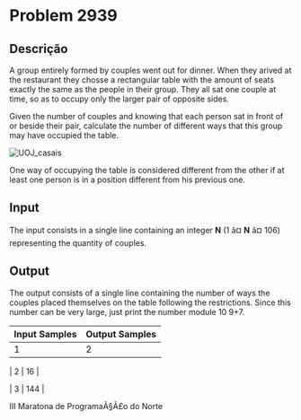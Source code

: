 # Problem 2939

Descrição
----------

A group entirely formed by couples went out for dinner. When they arived at the restaurant they chosse a rectangular table with the amount of seats exactly the same as the people in their group. They all sat one couple at time, so as to occupy only the larger pair of opposite sides.

Given the number of couples and knowing that each person sat in front of or beside their pair, calculate the number of different ways that this group may have occupied the table.

![UOJ_casais](https://resources.beecrowd.com/gallery/images/contests/UOJ_casais.jpg)

One way of occupying the table is considered different from the other if at least one person is in a position different from his previous one.

Input
-----

The input consists in a single line containing an integer **N** (1 â¤ **N** â¤ 106) representing the quantity of couples.

Output
------

The output consists of a single line containing the number of ways the couples placed themselves on the table following the restrictions. Since this number can be very large, just print the number module 10 9+7.


| Input Samples | Output Samples |
| --- | --- |
| 1 | 2 |

| 2 | 16 |

| 3 | 144 |

III Maratona de ProgramaÃ§Ã£o do Norte

